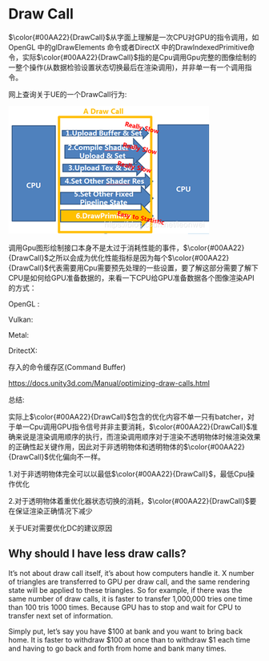 

# 	Draw Call

$\color{#00AA22}{DrawCall}$从字面上理解是一次CPU对GPU的指令调用，如OpenGL 中的glDrawElements 命令或者DirectX 中的DrawlndexedPrimitive命令，实际$\color{#00AA22}{DrawCall}$指的是Cpu调用Gpu完整的图像绘制的一整个操作(从数据检验设置状态切换最后在渲染调用)，并非单一有一个调用指令。

网上查询关于UE的一个DrawCall行为:

<a href ="http://t.zoukankan.com/sevenyuan-p-13305225.html"><img src="README/CpuDrawCall.png"></a>



调用Gpu图形绘制接口本身不是太过于消耗性能的事件，$\color{#00AA22}{DrawCall}$之所以会成为优化性能指标是因为每个$\color{#00AA22}{DrawCall}$代表需要用Cpu需要预先处理的一些设置，要了解这部分需要了解下CPU是如何给GPU准备数据的，来看一下CPU给GPU准备数据各个图像渲染API的方式：

OpenGL :



Vulkan:



Metal:



DritectX:

存入的命令缓存区(Command Buffer)



https://docs.unity3d.com/Manual/optimizing-draw-calls.html

总结:

实际上$\color{#00AA22}{DrawCall}$包含的优化内容不单一只有batcher，对于单一Cpu调用GPU指令信号并非主要消耗，$\color{#00AA22}{DrawCall}$准确来说是渲染调用顺序的执行，而渲染调用顺序对于渲染不透明物体时候渲染效果的正确性起关键作用，因此对于非透明物体和透明物体的$\color{#00AA22}{DrawCall}$优化偏向不一样。

1.对于非透明物体完全可以以最低$\color{#00AA22}{DrawCall}$，最低Cpu操作优化

2.对于透明物体着重优化器状态切换的消耗，$\color{#00AA22}{DrawCall}$要在保证渲染正确情况下减少



关于UE对需要优化DC的建议原因

## Why should I have less draw calls?

It’s not about draw call itself, it’s about how computers handle it. X number of triangles are transferred to GPU per draw call, and the same rendering state will be applied to these triangles. So for example, if there was the same number of draw calls, it is faster to transfer 1,000,000 tries one time than 100 tris 1000 times. Because GPU has to stop and wait for CPU to transfer next set of information.

Simply put, let’s say you have \$100 at bank and you want to bring back home. It is faster to withdraw \$100 at once than to withdraw \$1 each time and having to go back and forth from home and bank many times.

